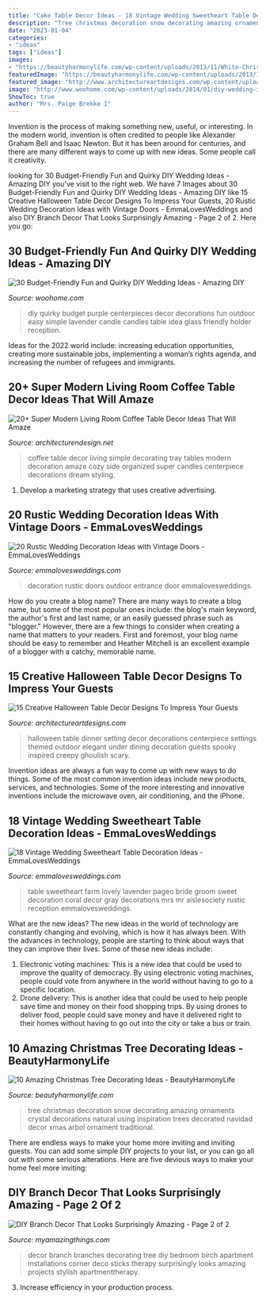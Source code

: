 ```yaml
---
title: "Cake Table Decor Ideas - 18 Vintage Wedding Sweetheart Table Decoration Ideas"
description: "Tree christmas decoration snow decorating amazing ornaments crystal decorations natural using inspiration trees decorated navidad decor xmas arbol ornament traditional"
date: "2023-01-04"
categories:
- "ideas"
tags: ["ideas"]
images:
- "https://beautyharmonylife.com/wp-content/uploads/2013/11/White-Christmas-Tree-Ornaments.jpg"
featuredImage: "https://beautyharmonylife.com/wp-content/uploads/2013/11/White-Christmas-Tree-Ornaments.jpg"
featured_image: "http://www.architectureartdesigns.com/wp-content/uploads/2015/09/982-630x473.jpg"
image: "http://www.woohome.com/wp-content/uploads/2014/01/diy-wedding-ideas-26.jpg"
ShowToc: true
author: "Mrs. Paige Brekke I"
---
```



Invention is the process of making something new, useful, or interesting. In the modern world, invention is often credited to people like Alexander Graham Bell and Isaac Newton. But it has been around for centuries, and there are many different ways to come up with new ideas. Some people call it creativity.

	

		
looking for 30 Budget-Friendly Fun and Quirky DIY Wedding Ideas - Amazing DIY you've visit to the right web. We have 7 Images about 30 Budget-Friendly Fun and Quirky DIY Wedding Ideas - Amazing DIY like 15 Creative Halloween Table Decor Designs To Impress Your Guests, 20 Rustic Wedding Decoration Ideas with Vintage Doors - EmmaLovesWeddings and also DIY Branch Decor That Looks Surprisingly Amazing - Page 2 of 2. Here you go:
		
    
## 30 Budget-Friendly Fun And Quirky DIY Wedding Ideas - Amazing DIY

<img loading=lazy src="http://www.woohome.com/wp-content/uploads/2014/01/diy-wedding-ideas-26.jpg" onerror="this.onerror=null;this.src='https://tse3.mm.bing.net/th?id=OIP.MOcZa_GFVqs3W-8gzIxaZwHaLH&amp;pid=15.1';" alt="30 Budget-Friendly Fun and Quirky DIY Wedding Ideas - Amazing DIY">

_Source: woohome.com_

>diy quirky budget purple centerpieces decor decorations fun outdoor easy simple lavender candle candles table idea glass friendly holder reception. 

	

Ideas for the 2022 world include: increasing education opportunities, creating more sustainable jobs, implementing a woman’s rights agenda, and increasing the number of refugees and immigrants.

    
## 20+ Super Modern Living Room Coffee Table Decor Ideas That Will Amaze

<img loading=lazy src="http://cdn.architecturendesign.net/wp-content/uploads/2015/11/AD-16-simple-cozy-living-room-decor.jpg" onerror="this.onerror=null;this.src='https://tse2.mm.bing.net/th?id=OIP.NZ5qv21eIchntgDM6PaTZgHaLG&amp;pid=15.1';" alt="20+ Super Modern Living Room Coffee Table Decor Ideas That Will Amaze">

_Source: architecturendesign.net_

>coffee table decor living simple decorating tray tables modern decoration amaze cozy side organized super candles centerpiece decorations dream styling. 

	

1. Develop a marketing strategy that uses creative advertising.

    
## 20 Rustic Wedding Decoration Ideas With Vintage Doors - EmmaLovesWeddings

<img loading=lazy src="http://emmalovesweddings.com/wp-content/uploads/2018/07/vintage-outdoor-wedding-entrance-decoration-ideas-with-old-door.jpg" onerror="this.onerror=null;this.src='https://tse2.mm.bing.net/th?id=OIP.ZVQUZ4VnZKzjUQqd0BwREQHaLH&amp;pid=15.1';" alt="20 Rustic Wedding Decoration Ideas with Vintage Doors - EmmaLovesWeddings">

_Source: emmalovesweddings.com_

>decoration rustic doors outdoor entrance door emmalovesweddings. 

	

How do you create a blog name?
There are many ways to create a blog name, but some of the most popular ones include: the blog's main keyword, the author's first and last name, or an easily guessed phrase such as "blogger." However, there are a few things to consider when creating a name that matters to your readers. First and foremost, your blog name should be easy to remember and Heather Mitchell is an excellent example of a blogger with a catchy, memorable name.

    
## 15 Creative Halloween Table Decor Designs To Impress Your Guests

<img loading=lazy src="http://www.architectureartdesigns.com/wp-content/uploads/2015/09/982-630x473.jpg" onerror="this.onerror=null;this.src='https://tse2.mm.bing.net/th?id=OIP.rBufs-SCGqjEUiUvWgF7eAHaFj&amp;pid=15.1';" alt="15 Creative Halloween Table Decor Designs To Impress Your Guests">

_Source: architectureartdesigns.com_

>halloween table dinner setting decor decorations centerpiece settings themed outdoor elegant under dining decoration guests spooky inspired creepy ghoulish scary. 

	

Invention ideas are always a fun way to come up with new ways to do things. Some of the most common invention ideas include new products, services, and technologies. Some of the more interesting and innovative inventions include the microwave oven, air conditioning, and the iPhone.

    
## 18 Vintage Wedding Sweetheart Table Decoration Ideas - EmmaLovesWeddings

<img loading=lazy src="http://emmalovesweddings.com/wp-content/uploads/2018/01/Mr.-Mrs.-vintage-sweetheart-table-ideas.jpg" onerror="this.onerror=null;this.src='https://tse4.mm.bing.net/th?id=OIP.iL1P3e0qd1hEW9tzclO20wHaLH&amp;pid=15.1';" alt="18 Vintage Wedding Sweetheart Table Decoration Ideas - EmmaLovesWeddings">

_Source: emmalovesweddings.com_

>table sweetheart farm lovely lavender pageo bride groom sweet decoration coral decor gray decorations mrs mr aislesociety rustic reception emmalovesweddings. 

	

What are the new ideas?
The new ideas in the world of technology are constantly changing and evolving, which is how it has always been. With the advances in technology, people are starting to think about ways that they can improve their lives. Some of these new ideas include: 
1. Electronic voting machines: This is a new idea that could be used to improve the quality of democracy. By using electronic voting machines, people could vote from anywhere in the world without having to go to a specific location. 
2. Drone delivery: This is another idea that could be used to help people save time and money on their food shopping trips. By using drones to deliver food, people could save money and have it delivered right to their homes without having to go out into the city or take a bus or train. 

    
## 10 Amazing Christmas Tree Decorating Ideas - BeautyHarmonyLife

<img loading=lazy src="https://beautyharmonylife.com/wp-content/uploads/2013/11/White-Christmas-Tree-Ornaments.jpg" onerror="this.onerror=null;this.src='https://tse1.mm.bing.net/th?id=OIP.4xflM8bcDAsBigFrIqPCXQHaLH&amp;pid=15.1';" alt="10 Amazing Christmas Tree Decorating Ideas - BeautyHarmonyLife">

_Source: beautyharmonylife.com_

>tree christmas decoration snow decorating amazing ornaments crystal decorations natural using inspiration trees decorated navidad decor xmas arbol ornament traditional. 

	

There are endless ways to make your home more inviting and inviting guests. You can add some simple DIY projects to your list, or you can go all out with some serious alterations. Here are five devious ways to make your home feel more inviting: 

    
## DIY Branch Decor That Looks Surprisingly Amazing - Page 2 Of 2

<img loading=lazy src="http://myamazingthings.com/wp-content/uploads/2017/06/branch-decor-8.jpg" onerror="this.onerror=null;this.src='https://tse3.mm.bing.net/th?id=OIP.dyCplBK5nyXR2D_0SBa9AAHaLH&amp;pid=15.1';" alt="DIY Branch Decor That Looks Surprisingly Amazing - Page 2 of 2">

_Source: myamazingthings.com_

>decor branch branches decorating tree diy bedroom birch apartment installations corner deco sticks therapy surprisingly looks amazing projects stylish apartmenttherapy. 

	

3. Increase efficiency in your production process.

